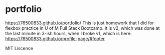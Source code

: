 # portfolio
https://76500833.github.io/portfolio/
This is just homework that I did for flexbox practice in U of M Full Stack Bootcamp. It is v2, which was done at the last minute in 3-ish hours, when I broke v1, which is here: https://76500833.github.io/profile-page/#footer


MIT Liscence

